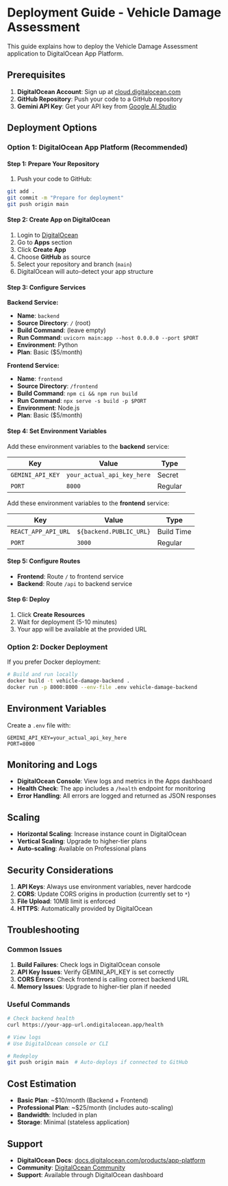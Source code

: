 # Deployment Guide - Vehicle Damage Assessment

This guide explains how to deploy the Vehicle Damage Assessment application to DigitalOcean App Platform.

## Prerequisites

1. **DigitalOcean Account**: Sign up at [cloud.digitalocean.com](https://cloud.digitalocean.com)
2. **GitHub Repository**: Push your code to a GitHub repository
3. **Gemini API Key**: Get your API key from [Google AI Studio](https://makersuite.google.com/app/apikey)

## Deployment Options

### Option 1: DigitalOcean App Platform (Recommended)

#### Step 1: Prepare Your Repository

1. Push your code to GitHub:
```bash
git add .
git commit -m "Prepare for deployment"
git push origin main
```

#### Step 2: Create App on DigitalOcean

1. Login to [DigitalOcean](https://cloud.digitalocean.com)
2. Go to **Apps** section
3. Click **Create App**
4. Choose **GitHub** as source
5. Select your repository and branch (`main`)
6. DigitalOcean will auto-detect your app structure

#### Step 3: Configure Services

**Backend Service:**
- **Name**: `backend`
- **Source Directory**: `/` (root)
- **Build Command**: (leave empty)
- **Run Command**: `uvicorn main:app --host 0.0.0.0 --port $PORT`
- **Environment**: Python
- **Plan**: Basic ($5/month)

**Frontend Service:**
- **Name**: `frontend`
- **Source Directory**: `/frontend`
- **Build Command**: `npm ci && npm run build`
- **Run Command**: `npx serve -s build -p $PORT`
- **Environment**: Node.js
- **Plan**: Basic ($5/month)

#### Step 4: Set Environment Variables

Add these environment variables to the **backend** service:

| Key | Value | Type |
|-----|-------|------|
| `GEMINI_API_KEY` | `your_actual_api_key_here` | Secret |
| `PORT` | `8000` | Regular |

Add these environment variables to the **frontend** service:

| Key | Value | Type |
|-----|-------|------|
| `REACT_APP_API_URL` | `${backend.PUBLIC_URL}` | Build Time |
| `PORT` | `3000` | Regular |

#### Step 5: Configure Routes

- **Frontend**: Route `/` to frontend service
- **Backend**: Route `/api` to backend service

#### Step 6: Deploy

1. Click **Create Resources**
2. Wait for deployment (5-10 minutes)
3. Your app will be available at the provided URL

### Option 2: Docker Deployment

If you prefer Docker deployment:

```bash
# Build and run locally
docker build -t vehicle-damage-backend .
docker run -p 8000:8000 --env-file .env vehicle-damage-backend
```

## Environment Variables

Create a `.env` file with:

```env
GEMINI_API_KEY=your_actual_api_key_here
PORT=8000
```

## Monitoring and Logs

- **DigitalOcean Console**: View logs and metrics in the Apps dashboard
- **Health Check**: The app includes a `/health` endpoint for monitoring
- **Error Handling**: All errors are logged and returned as JSON responses

## Scaling

- **Horizontal Scaling**: Increase instance count in DigitalOcean
- **Vertical Scaling**: Upgrade to higher-tier plans
- **Auto-scaling**: Available on Professional plans

## Security Considerations

1. **API Keys**: Always use environment variables, never hardcode
2. **CORS**: Update CORS origins in production (currently set to `*`)
3. **File Upload**: 10MB limit is enforced
4. **HTTPS**: Automatically provided by DigitalOcean

## Troubleshooting

### Common Issues

1. **Build Failures**: Check logs in DigitalOcean console
2. **API Key Issues**: Verify GEMINI_API_KEY is set correctly
3. **CORS Errors**: Check frontend is calling correct backend URL
4. **Memory Issues**: Upgrade to higher-tier plan if needed

### Useful Commands

```bash
# Check backend health
curl https://your-app-url.ondigitalocean.app/health

# View logs
# Use DigitalOcean console or CLI

# Redeploy
git push origin main  # Auto-deploys if connected to GitHub
```

## Cost Estimation

- **Basic Plan**: ~$10/month (Backend + Frontend)
- **Professional Plan**: ~$25/month (includes auto-scaling)
- **Bandwidth**: Included in plan
- **Storage**: Minimal (stateless application)

## Support

- **DigitalOcean Docs**: [docs.digitalocean.com/products/app-platform](https://docs.digitalocean.com/products/app-platform/)
- **Community**: [DigitalOcean Community](https://www.digitalocean.com/community)
- **Support**: Available through DigitalOcean dashboard
